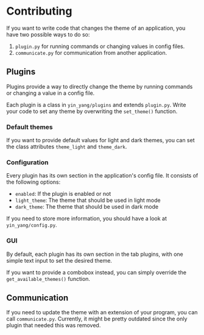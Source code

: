 # Contributing

If you want to write code that changes the theme of an application,
you have two possible ways to do so:

1. `plugin.py` for running commands or changing values in config files.
2. `communicate.py` for communication from another application.


## Plugins

Plugins provide a way to directly change the theme by running commands or
changing a value in a config file.

Each plugin is a class in `yin_yang/plugins` and extends `plugin.py`.
Write your code to set any theme by overwriting the `set_theme()` function.


### Default themes

If you want to provide default values for light and dark themes,
you can set the class attributes `theme_light` and `theme_dark`.


### Configuration

Every plugin has its own section in the application's config file.
It consists of the following options:
- `enabled`: If the plugin is enabled or not
- `light_theme`: The theme that should be used in light mode
- `dark_theme`: The theme that should be used in dark mode

If you need to store more information, you should have a look at `yin_yang/config.py`.


### GUI

By default, each plugin has its own section in the tab plugins,
with one simple text input to set the desired theme.

If you want to provide a combobox instead, you can simply override the `get_available_themes()` function.


## Communication

If you need to update the theme with an extension of your program, you can call `communicate.py`.
Currently, it might be pretty outdated since the only plugin that needed this was removed.
